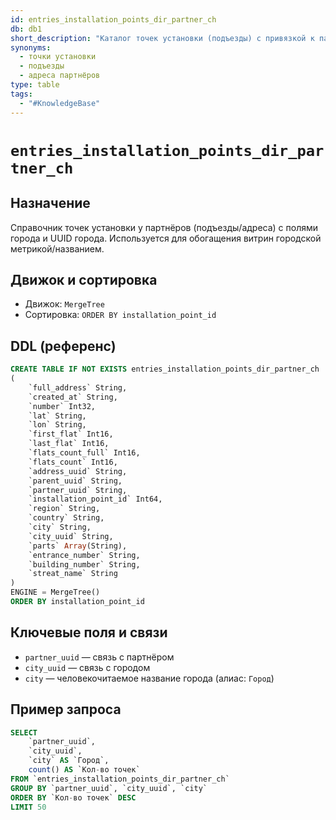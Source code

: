 ```yaml
---
id: entries_installation_points_dir_partner_ch
db: db1
short_description: "Каталог точек установки (подъезды) с привязкой к партнёрам и городам."
synonyms:
  - точки установки
  - подъезды
  - адреса партнёров
type: table
tags:
  - "#KnowledgeBase"
---
```


# `entries_installation_points_dir_partner_ch`

## Назначение
Справочник точек установки у партнёров (подъезды/адреса) с полями города и UUID города. Используется для обогащения витрин городской метрикой/названием.

## Движок и сортировка
- Движок: `MergeTree`
- Сортировка: `ORDER BY installation_point_id`

## DDL (референс)
```sql
CREATE TABLE IF NOT EXISTS entries_installation_points_dir_partner_ch
(
    `full_address` String,
    `created_at` String,
    `number` Int32,
    `lat` String,
    `lon` String,
    `first_flat` Int16,
    `last_flat` Int16,
    `flats_count_full` Int16,
    `flats_count` Int16,
    `address_uuid` String,
    `parent_uuid` String,
    `partner_uuid` String,
    `installation_point_id` Int64,
    `region` String,
    `country` String,
    `city` String,
    `city_uuid` String,
    `parts` Array(String),
    `entrance_number` String,
    `building_number` String,
    `streat_name` String
)
ENGINE = MergeTree()
ORDER BY installation_point_id
```

## Ключевые поля и связи
- `partner_uuid` — связь с партнёром
- `city_uuid` — связь с городом
- `city` — человекочитаемое название города (алиас: `Город`)

## Пример запроса
```sql
SELECT
    `partner_uuid`,
    `city_uuid`,
    `city` AS `Город`,
    count() AS `Кол-во точек`
FROM `entries_installation_points_dir_partner_ch`
GROUP BY `partner_uuid`, `city_uuid`, `city`
ORDER BY `Кол-во точек` DESC
LIMIT 50
```


